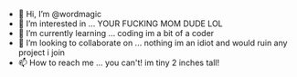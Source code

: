 - 👋 Hi, I’m @wordmagic
- 👀 I’m interested in ... YOUR FUCKING MOM DUDE LOL
- 🌱 I’m currently learning ... coding im a bit of a coder
- 💞️ I’m looking to collaborate on ... nothing im an idiot and would ruin any project i join
- 📫 How to reach me ... you can't! im tiny 2 inches tall! 

<!---
wordmagic/wordmagic is a ✨ special ✨ repository because its `README.md` (this file) appears on your GitHub profile.
You can click the Preview link to take a look at your changes. no i wont i dont care im leaving this here 
--->
